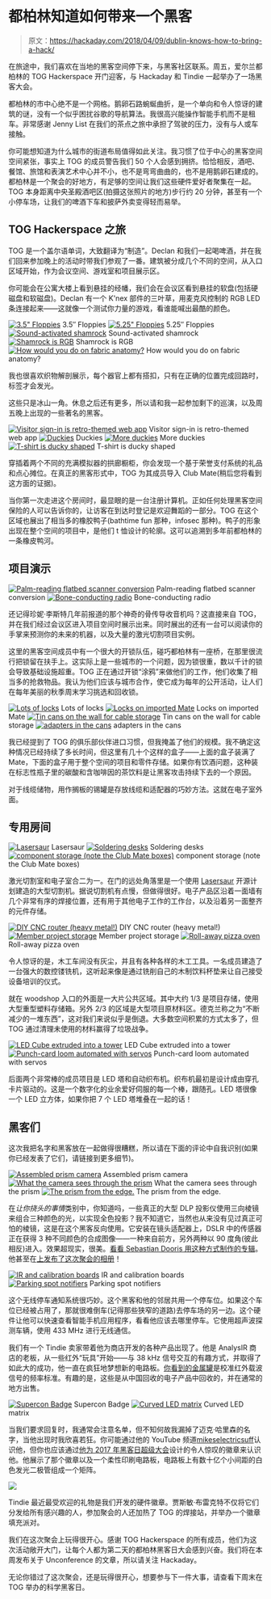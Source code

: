 # 都柏林知道如何带来一个黑客

> 原文：<https://hackaday.com/2018/04/09/dublin-knows-how-to-bring-a-hack/>

在旅途中，我们喜欢在当地的黑客空间停下来，与黑客社区联系。周五，爱尔兰都柏林的 TOG Hackerspace 开门迎客，与 Hackaday 和 Tindie 一起举办了一场黑客大会。

都柏林的市中心绝不是一个网格。鹅卵石路蜿蜒曲折，是一个单向和令人惊讶的建筑的谜，没有一个似乎困扰谷歌的导航算法。我很高兴能操作智能手机而不是租车。非常感谢 Jenny List 在我们的茶点之旅中承担了驾驶的压力，没有与人或车接触。

你可能想知道为什么城市的街道布局值得如此关注。我习惯了位于中心的黑客空间空间紧张，事实上 TOG 的成员警告我们 50 个人会感到拥挤。恰恰相反，酒吧、餐馆、旅馆和表演艺术中心并不小，也不是弯弯曲曲的，也不是用鹅卵石建成的。都柏林是一个聚会的好地方，有足够的空间让我们这些硬件爱好者聚集在一起。TOG 本身距离中央圣殿酒吧区(拍摄这张照片的地方)步行约 20 分钟，甚至有一个小停车场，让我们的啤酒下车和披萨外卖变得轻而易举。

## TOG Hackerspace 之旅

TOG 是一个盖尔语单词，大致翻译为“制造”。Declan 和我们一起喝啤酒，并在我们回来参加晚上的活动时带我们参观了一番。建筑被分成几个不同的空间，从入口区域开始，作为会议空间、游戏室和项目展示区。

你可能会在公寓大楼上看到悬挂的经幡，我们会在会议区看到悬挂的软盘(包括硬磁盘和软磁盘)。Declan 有一个 K'nex 部件的三叶草，用麦克风控制的 RGB LED 条连接起来——这就像一个测试你力量的游戏，看谁能喊出最酷的颜色。

 [![3.5" Floppies](img/3a4c8a827729c97064ce8cebb54a0fd7.png "tog-floppies-1")](https://hackaday.com/2018/04/09/dublin-knows-how-to-bring-a-hack/tog-floppies-1/) 3.5″ Floppies [![5.25" Floppies](img/323dbf2745c8285d07bd55462ade470e.png "tog-floppies-2")](https://hackaday.com/2018/04/09/dublin-knows-how-to-bring-a-hack/tog-floppies-2/) 5.25″ Floppies [![Sound-activated shamrock](img/2539455d2df1d94911796dd67f7a9aca.png "tog-shamrock-red")](https://hackaday.com/2018/04/09/dublin-knows-how-to-bring-a-hack/tog-shamrock-red/) Sound-activated shamrock [![Shamrock is RGB](img/353cbf87e9dabd777e367ffcf3bc40ba.png "tog-shamrock-green")](https://hackaday.com/2018/04/09/dublin-knows-how-to-bring-a-hack/tog-shamrock-green/) Shamrock is RGB [![How would you do on fabric anatomy?](img/1abb3de64e3b7e70bff98f5e9955c0d6.png "tog-fabrick-anatomy")](https://hackaday.com/2018/04/09/dublin-knows-how-to-bring-a-hack/tog-fabrick-anatomy/) How would you do on fabric anatomy?

我也很喜欢织物解剖展示，每个器官上都有搭扣，只有在正确的位置完成回路时，标签才会发光。

这些只是冰山一角。休息之后还有更多，所以请和我一起参加剩下的巡演，以及周五晚上出现的一些著名的黑客。

 [![Visitor sign-in is retro-themed web app](img/527b898cd55934b99edc40e858bc188d.png "tog-checkin")](https://hackaday.com/2018/04/09/dublin-knows-how-to-bring-a-hack/tog-checkin/) Visitor sign-in is retro-themed web app [![Duckies](img/6f6f9acf2c52be0d2534923d2f058664.png "tog-duckies-2")](https://hackaday.com/2018/04/09/dublin-knows-how-to-bring-a-hack/tog-duckies-2/) Duckies [![More duckies](img/eb47cd4d8d250cbac29f43825c165746.png "tog-duckies-1")](https://hackaday.com/2018/04/09/dublin-knows-how-to-bring-a-hack/tog-duckies-1/) More duckies [![T-shirt is ducky shaped](img/39262a3bdc69ccc86450abb98cbd66e6.png "tog-ducky-shirt-1")](https://hackaday.com/2018/04/09/dublin-knows-how-to-bring-a-hack/tog-ducky-shirt-1/) T-shirt is ducky shaped

穿插着两个不同的充满模拟器的拱廊橱柜，你会发现一个基于荣誉支付系统的礼品和点心摊位。在真正的黑客形式中，TOG 为其成员导入 Club Mate(稍后您将看到这方面的证据)。

当你第一次走进这个房间时，最显眼的是一台注册计算机。正如任何处理黑客空间保险的人可以告诉你的，让访客在到达时登记是欢迎舞蹈的一部分。TOG 在这个区域也展出了相当多的橡胶鸭子(bathtime fun 那种，infosec 那种)。鸭子的形象出现在整个空间的项目中，是他们 t 恤设计的轮廓。这可以追溯到多年前都柏林的一条橡皮鸭河。

## 项目演示

 [![Palm-reading flatbed scanner conversion](img/0a5969b4718c0f2a5f82fbb35e54ac25.png "tog-palm-reader-2")](https://hackaday.com/2018/04/09/dublin-knows-how-to-bring-a-hack/tog-palm-reader-2/) Palm-reading flatbed scanner conversion [![Bone-conducting radio](img/04d91c9b47eb4e93c3149cfbb881859a.png "tog-skull-radio")](https://hackaday.com/2018/04/09/dublin-knows-how-to-bring-a-hack/tog-skull-radio/) Bone-conducting radio

还记得珍妮·李斯特几年前报道的那个神奇的骨传导收音机吗？这直接来自 TOG，并在我们经过会议区进入项目空间时展示出来。同时展出的还有一台可以阅读你的手掌来预测你的未来的机器，以及大量的激光切割项目实例。

这里的黑客空间成员中有一个很大的开锁队伍，碰巧都柏林有一座桥，在那里很流行把锁留在扶手上。这实际上是一些城市的一个问题，因为锁很重，数以千计的锁会导致基础设施超重。TOG 正在通过开锁“涂鸦”来做他们的工作，他们收集了相当多的抢救物品。我认为他们应该与城市合作，使它成为每年的公开活动，让人们在每年美丽的秋季周末学习挑选和回收锁。

 [![Lots of locks](img/7e8c5471045b9f92d4ba94f7ec290f59.png "tog-locks-1")](https://hackaday.com/2018/04/09/dublin-knows-how-to-bring-a-hack/tog-locks-1/) Lots of locks [![Locks on imported Mate](img/02172ad1d5f0def65692f848d82184f3.png "tog-locks-2")](https://hackaday.com/2018/04/09/dublin-knows-how-to-bring-a-hack/tog-locks-2/) Locks on imported Mate [![Tin cans on the wall for cable storage](img/e5506fbe7cbe3b0073b4ea45b1278523.png "tog-need-a-cable-1")](https://hackaday.com/2018/04/09/dublin-knows-how-to-bring-a-hack/tog-need-a-cable-1/) Tin cans on the wall for cable storage [![adapters in the cans](img/83925b574b6ab81bf32ef2e781807160.png "tog-need-a-cable-2")](https://hackaday.com/2018/04/09/dublin-knows-how-to-bring-a-hack/tog-need-a-cable-2/) adapters in the cans

我已经提到了 TOG 的俱乐部伙伴进口习惯，但我掩盖了他们的规模。我不确定这种情况已经持续了多长时间，但这里有几十个这样的盒子——上面的盒子装满了 Mate，下面的盒子用于整个空间的项目和零件存储。如果你有饮酒问题，这种装在标志性瓶子里的碳酸和含咖啡因的茶饮料是让黑客攻击持续下去的一个原因。

对于线缆储物，用作搁板的锡罐是存放线缆和适配器的巧妙方法。这就在电子室外面。

## 专用房间

 [![Lasersaur](img/5554d865120d712a55d3d27c325c2dfb.png "tog-lasersaurus")](https://hackaday.com/2018/04/09/dublin-knows-how-to-bring-a-hack/tog-lasersaurus/) Lasersaur [![Soldering desks](img/ffd2df8238b41d067fd07475866560d8.png "tog-soldering-area")](https://hackaday.com/2018/04/09/dublin-knows-how-to-bring-a-hack/tog-soldering-area/) Soldering desks [![component storage (note the Club Mate boxes)](img/4b829d484571400606d60defadff200e.png "tog-component-storage")](https://hackaday.com/2018/04/09/dublin-knows-how-to-bring-a-hack/tog-component-storage/) component storage (note the Club Mate boxes)

激光切割室和电子室合二为一。在门的远处角落里是一个使用 [Lasersaur](https://hackaday.com/2015/06/04/lasersaur-that-cuts-12-plywood-and-10mm-acrylic-pew-pew/) 开源计划建造的大型切割机。据说切割机有点慢，但做得很好。电子产品区沿着一面墙有几个非常有序的焊接位置，还有用于其他电子工作的工作台，以及沿着另一面整齐的元件存储。

 [![DIY CNC router (heavy metal!)](img/1f85fd9c3a92cce73dba319cb607bcd8.png "tog-diy-cnc-router")](https://hackaday.com/2018/04/09/dublin-knows-how-to-bring-a-hack/tog-diy-cnc-router/) DIY CNC router (heavy metal!) [![Member project storage](img/d6087b045c313783f5cf675072473b9f.png "tog-member-storage")](https://hackaday.com/2018/04/09/dublin-knows-how-to-bring-a-hack/tog-member-storage/) Member project storage [![Roll-away pizza oven](img/c049f71d3d9a8f05196a3ca2e831e203.png "tog-pizza-oven")](https://hackaday.com/2018/04/09/dublin-knows-how-to-bring-a-hack/tog-pizza-oven/) Roll-away pizza oven

令人惊讶的是，木工车间没有灰尘，并且有各种各样的木工工具。一名成员建造了一台强大的数控镂铣机，这听起来像是通过铣削自己的木制饮料杯垫来让自己接受设备培训的仪式。

就在 woodshop 入口的外面是一大片公共区域。其中大约 1/3 是项目存储，使用大型重型塑料存储箱。另外 2/3 的区域是大型项目原材料区。德克兰称之为“不断减少的一堆东西”，这对我们来说似乎是倒退。大多数空间积累的方式太多了，但 TOG 通过清理未使用的材料赢得了垃圾战争。

 [![LED Cube extruded into a tower](img/c26258777a21719b4eebec217dbec71c.png "tog-led-tower")](https://hackaday.com/2018/04/09/dublin-knows-how-to-bring-a-hack/tog-led-tower/) LED Cube extruded into a tower [![Punch-card loom automated with servos](img/5474fa483cd8eaef190197c4eec02b1a.png "tog-punchcard-knitter-conversion")](https://hackaday.com/2018/04/09/dublin-knows-how-to-bring-a-hack/tog-punchcard-knitter-conversion/) Punch-card loom automated with servos

后面两个非常棒的成员项目是 LED 塔和自动织布机。织布机最初是设计成由穿孔卡片驱动的。这是一个数字化的业余爱好伺服的每一个棒，跟随孔。LED 塔很像一个 LED 立方体，如果你把 7 个 LED 塔堆叠在一起的话！

## 黑客们

这次我把名字和黑客放在一起做得很糟糕，所以请在下面的评论中自我识别(如果你已经发表了它们，请链接到更多细节)。

 [![Assembled prism camera](img/f196006b5ebb47971dd99a172d3eddff.png "tog-prism-camera-1")](https://hackaday.com/2018/04/09/dublin-knows-how-to-bring-a-hack/tog-prism-camera-1/) Assembled prism camera [![What the camera sees through the prism](img/c5156b176d08bc3903e6a2ae5a201e9d.png "tog-prism-camera-2")](https://hackaday.com/2018/04/09/dublin-knows-how-to-bring-a-hack/tog-prism-camera-2/) What the camera sees through the prism [![The prism from the edge.](img/378b83d05ab53be1505205c7dc54bc92.png "tog-prism-camera-3")](https://hackaday.com/2018/04/09/dublin-knows-how-to-bring-a-hack/tog-prism-camera-3/) The prism from the edge.

在*让你挠头的事情*类别中，你知道吗，一些真正的大型 DLP 投影仪使用三向棱镜来组合三种颜色的光，以实现全色投影？我不知道它，当然也从来没有见过真正可怕的棱镜，这是在这个黑客反向使用。它安装在镜头适配器上，DSLR 中的传感器正在获得 3 种不同颜色的合成图像——一种来自前方，另外两种以 90 度角(彼此相反)进入。效果超现实，很美。[看看 Sebastian Dooris 用这种方式制作的专辑](https://www.flickr.com/photos/sebastiandooris/sets/72157673377574816)。他甚至在[上发布了这次聚会的相册](https://www.flickr.com/photos/sebastiandooris/sets/72157694612110884)！

 [![IR and calibration boards](img/0f49091e24d584b7597e61ad3524989a.png "tog-tindie-calibration-hardware")](https://hackaday.com/2018/04/09/dublin-knows-how-to-bring-a-hack/tog-tindie-calibration-hardware/) IR and calibration boards [![Parking spot notifiers](img/fb8b272793f65c6c31e035bb8bb132d1.png "tog-parking-spot-notifier")](https://hackaday.com/2018/04/09/dublin-knows-how-to-bring-a-hack/tog-parking-spot-notifier-2/) Parking spot notifiers

这个无线停车通知系统很巧妙。这个黑客和他的邻居共用一个停车位。如果这个车位已经被占用了，那就很难倒车(记得那些狭窄的道路)去停车场的另一边。这个硬件让他可以快速查看智能手机应用程序，看看他应该去哪里停车。它使用超声波探测车辆，使用 433 MHz 进行无线通信。

我们有一个 Tindie 卖家带着他为商店开发的各种产品出现了。他是 AnalysIR 商店的老板，从一些红外“玩具”开始——与 38 kHz 信号交互的有趣方式，并取得了如此大的成功，他一直在疯狂地梦想新的电路板。[你看到的金属罐](https://www.tindie.com/products/AnalysIR/10mhz-ocxo-frequency-standard-module-or-kit/)是校准红外载波信号的频率标准。有趣的是，这些是从中国回收的电子产品中回收的，并在通常的地方出售。

 [![Supercon Badge](img/f4196076aef3038126652484897ac9aa.png "tog-harrison-confernce-badge")](https://hackaday.com/2018/04/09/dublin-knows-how-to-bring-a-hack/tog-harrison-confernce-badge/) Supercon Badge [![Curved LED matrix](img/9dc5a621b95c16aa7a9446dc4216cf26.png "tog-flexible-led-hack")](https://hackaday.com/2018/04/09/dublin-knows-how-to-bring-a-hack/tog-flexible-led-hack/) Curved LED matrix

当我们要求回复时，我通常会注意名单，但不知何故我漏掉了迈克·哈里森的名字，当他出现时我欣喜若狂。你可能通过他的 YouTube 频道[mikeselectricsuff](https://www.youtube.com/channel/UCcs0ZkP_as4PpHDhFcmCHyA)认识他，但你也应该通过[他为 2017 年黑客日超级大会](https://hackaday.io/project/27427-camera-badge-for-supercon-2017)设计的令人惊叹的徽章来认识他。他展示了那个徽章以及一个柔性印刷电路板，电路板上有数十亿个小间距的白色发光二极管组成一个矩阵。

![](img/7682d02bcf1a76ce16969135f3b3c223.png)

Tindie 最近最受欢迎的礼物是我们开发的硬件徽章。贾斯敏·布雷克特不仅将它们分发给所有感兴趣的人，参加聚会的人还加热了 TOG 的焊接站，并举办一个徽章填充派对。

我们在这次聚会上玩得很开心。感谢 TOG Hackerspace 的所有成员，他们为这次活动敞开大门，让每个人都为第二天的都柏林黑客日大会感到兴奋。我们将在本周发布关于 Unconference 的文章，所以请关注 Hackaday。

无论你错过了这次聚会，还是玩得很开心，想要参与下一件大事，请查看下周末在 TOG 举办的科学黑客日。